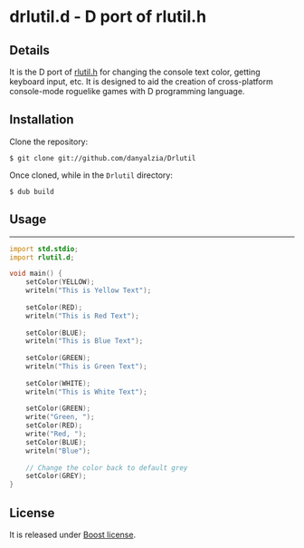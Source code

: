 drlutil.d - D port of rlutil.h
=============================

Details
-------

It is the D port of [rlutil.h](https://github.com/tapio/rlutil) for changing the console text color, getting keyboard input, etc. It is designed to aid the creation of cross-platform console-mode roguelike games with D programming language.

Installation
------------

Clone the repository:

```
$ git clone git://github.com/danyalzia/Drlutil
```

Once cloned, while in the `Drlutil` directory:

```
$ dub build
```

Usage
-----

--------------------------------------------
```D
import std.stdio;
import rlutil.d;

void main() {
    setColor(YELLOW);
    writeln("This is Yellow Text");
 
    setColor(RED);
    writeln("This is Red Text");
 
    setColor(BLUE);
    writeln("This is Blue Text");
 
    setColor(GREEN);
    writeln("This is Green Text");
 
    setColor(WHITE);
    writeln("This is White Text");
 
    setColor(GREEN);
    write("Green, ");
    setColor(RED);
    write("Red, ");
    setColor(BLUE);
    writeln("Blue");
 
    // Change the color back to default grey
    setColor(GREY);
}
```

License
-------

It is released under [Boost license](www.boost.org/LICENSE_1_0.txt).
